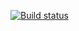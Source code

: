 [![Build status](https://ci.appveyor.com/api/projects/status/ref0jeerueluurv8?svg=true)](https://ci.appveyor.com/project/k-emiko/aqa2-4-ex1)
